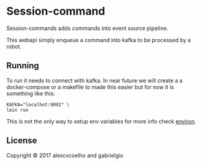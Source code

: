 # Session-command

Session-commands adds commands into event source pipeline.

This webapi simply enqueue a command into kafka to be processed by a robot.

## Running

To run it needs to connect with kafka. In near future we will create a a docker-compose or a makefile to made this easier but for now it is something like this:
```
KAFKA="localhot:9092" \
lein run
```

This is not the only way to setup env variables for more info check [environ](https://github.com/weavejester/environ#usage).

## License

Copyright © 2017 alexcvcoelho and gabrielgio
